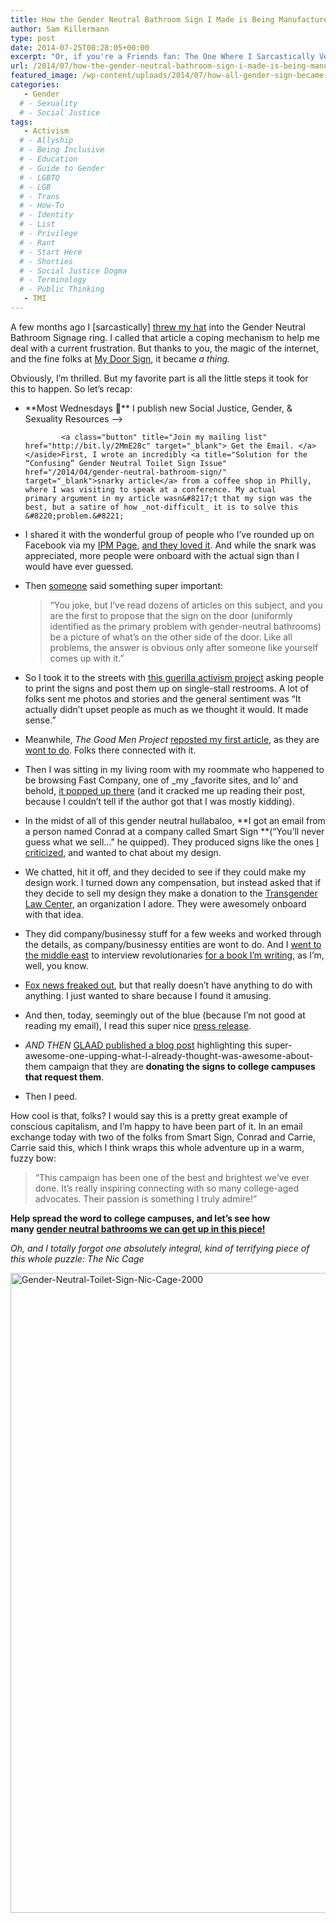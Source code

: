 ```yaml
---
title: How the Gender Neutral Bathroom Sign I Made is Being Manufactured and Donated to Colleges
author: Sam Killermann
type: post
date: 2014-07-25T00:28:05+00:00
excerpt: "Or, if you're a Friends fan: The One Where I Sarcastically Vented a Doodle into a Real Thing"
url: /2014/07/how-the-gender-neutral-bathroom-sign-i-made-is-being-manufactured-and-donated-to-colleges/
featured_image: /wp-content/uploads/2014/07/how-all-gender-sign-became-thing.jpg
categories: 
   - Gender
  # - Sexuality
  # - Social Justice
tags:
   - Activism
  # - Allyship
  # - Being Inclusive
  # - Education
  # - Guide to Gender
  # - LGBTQ
  # - LGB
  # - Trans
  # - How-To
  # - Identity
  # - List
  # - Privilege
  # - Rant
  # - Start Here
  # - Shorties
  # - Social Justice Dogma
  # - Terminology
  # - Public Thinking
   - TMI
---
```

A few months ago I [sarcastically] [threw my hat][1] into the Gender Neutral Bathroom Signage ring. I called that article a coping mechanism to help me deal with a current frustration. But thanks to you, the magic of the internet, and the fine folks at [My Door Sign][2], it became _a thing._

Obviously, I&#8217;m thrilled. But my favorite part is all the little steps it took for this to happen. So let&#8217;s recap:

  * <aside class="heyHeyLook wednesdayEmail"> 
    **Most Wednesdays 💌** I publish new Social Justice, Gender, & Sexuality Resources &xrarr;
    
    
                <a class="button" title="Join my mailing list" href="http://bit.ly/2MmE28c" target="_blank"> Get the Email. </a> </aside>First, I wrote an incredibly <a title="Solution for the “Confusing” Gender Neutral Toilet Sign Issue" href="/2014/04/gender-neutral-bathroom-sign/" target="_blank">snarky article</a> from a coffee shop in Philly, where I was visiting to speak at a conference. My actual primary argument in my article wasn&#8217;t that my sign was the best, but a satire of how _not-difficult_ it is to solve this &#8220;problem.&#8221;
  * I shared it with the wonderful group of people who I&#8217;ve rounded up on Facebook via my <a href="http://facebook.com/metrosam" target="_blank">IPM Page</a>, <a href="https://www.facebook.com/MetroSam/posts/690824747647724" target="_blank">and they loved it</a>. And while the snark was appreciated, more people were onboard with the actual sign than I would have ever guessed.
  * Then <a href="https://www.facebook.com/MetroSam/posts/690824747647724" target="_blank">someone</a> said something super important:
  
    > &#8220;You joke, but I’ve read dozens of articles on this subject, and you are the first to propose that the sign on the door (uniformly identified as the primary problem with gender-neutral bathrooms) be a picture of what’s on the other side of the door. Like all problems, the answer is obvious only after someone like yourself comes up with it.&#8221;

  * So I took it to the streets with <a title="Guerilla Activism: Printable Gender Neutral Bathroom Signs Project" href="/2014/04/printable-gender-neutral-bathroom-sign-guerilla-project/" target="_blank">this guerilla activism project</a> asking people to print the signs and post them up on single-stall restrooms. A lot of folks sent me photos and stories and the general sentiment was &#8220;It actually didn&#8217;t upset people as much as we thought it would. It made sense.&#8221;
  * Meanwhile, _The Good Men Project_ <a href="http://goodmenproject.com/featured-content/label-gender-neutral-toilet-jvinc/" target="_blank">reposted my first article</a>, as they are <a href="http://goodmenproject.com/author/pronounced-metrosexual/" target="_blank">wont to do</a>. Folks there connected with it.
  * Then I was sitting in my living room with my roommate who happened to be browsing Fast Company, one of _my _favorite sites, and lo&#8217; and behold, <a href="http://www.fastcodesign.com/3030395/how-to-design-signs-for-the-gender-neutral-toilet-of-the-future" target="_blank">it popped up there</a> (and it cracked me up reading their post, because I couldn&#8217;t tell if the author got that I was mostly kidding).
  * In the midst of all of this gender neutral hullabaloo, **I got an email from a person named Conrad at a company called Smart Sign **(&#8220;You&#8217;ll never guess what we sell&#8230;&#8221; he quipped). They produced signs like the ones <a title="Solution for the “Confusing” Gender Neutral Toilet Sign Issue" href="/2014/04/gender-neutral-bathroom-sign/" target="_blank">I criticized</a>, and wanted to chat about my design.
  * We chatted, hit it off, and they decided to see if they could make my design work. I turned down any compensation, but instead asked that if they decide to sell my design they make a donation to the <a href="https://transgenderlawcenter.secure.force.com/donate" target="_blank">Transgender Law Center</a>, an organization I adore. They were awesomely onboard with that idea.
  * They did company/businessy stuff for a few weeks and worked through the details, as company/businessy entities are wont to do. And I <a title="I’m Heading to Cairo — Wanna hang?" href="/2014/04/sam-killermann-in-cairo/" target="_blank">went to the middle east</a> to interview revolutionaries <a title="Articles & Books" href="/articles-books/" target="_blank">for a book I&#8217;m writing</a>, as I&#8217;m, well, you know.
  * <a href="http://www.fastcodesign.com/3033056/watch-fox-friends-attempt-to-do-a-design-critique" target="_blank">Fox news freaked out</a>, but that really doesn&#8217;t have anything to do with anything. I just wanted to share because I found it amusing.
  * And then, today, seemingly out of the blue (because I&#8217;m not good at reading my email), I read this super nice <a href="http://digitaljournal.com/pr/2077099" target="_blank">press release</a>.
  * _AND THEN_ <a href="http://www.glaad.org/blog/mydoorsigncom-donating-all-gender-bathroom-signs-college-campuses" target="_blank">GLAAD published a blog post</a> highlighting this super-awesome-one-upping-what-I-already-thought-was-awesome-about-them campaign that they are **donating the signs to college campuses that request them**.
  * Then I peed.

How cool is that, folks? I would say this is a pretty great example of conscious capitalism, and I&#8217;m happy to have been part of it. In an email exchange today with two of the folks from Smart Sign, Conrad and Carrie, Carrie said this, which I think wraps this whole adventure up in a warm, fuzzy bow:

> &#8220;This campaign has been one of the best and brightest we&#8217;ve ever done. It&#8217;s really inspiring connecting with so many college-aged advocates. Their passion is something I truly admire!&#8221;

**Help spread the word to college campuses, and let&#8217;s see how many <a title="My TED Talk" href="http://youtu.be/NRcPXtqdKjE?t=16m16s" target="_blank">gender neutral bathrooms we can get up in this piece!</a>**

_Oh, and I totally forgot one absolutely integral, kind of terrifying piece of this whole puzzle: The Nic Cage_

[<img class="alignright size-large wp-image-2361 lazy-load" data-src="/wp-content/uploads/2014/04/Gender-Neutral-Toilet-Sign-Nic-Cage-2000-1024x1024.png" alt="Gender-Neutral-Toilet-Sign-Nic-Cage-2000" width="1024" height="1024" data-srcset="/wp-content/uploads/2014/04/Gender-Neutral-Toilet-Sign-Nic-Cage-2000-1024x1024.png 1024w, /wp-content/uploads/2014/04/Gender-Neutral-Toilet-Sign-Nic-Cage-2000-150x150.png 150w, /wp-content/uploads/2014/04/Gender-Neutral-Toilet-Sign-Nic-Cage-2000-300x300.png 300w, /wp-content/uploads/2014/04/Gender-Neutral-Toilet-Sign-Nic-Cage-2000.png 125w" sizes="(max-width: 1024px) 100vw, 1024px" />][3]

 [1]: /2014/04/gender-neutral-bathroom-sign/ "Solution for the “Confusing” Gender Neutral Toilet Sign Issue"
 [2]: http://www.mydoorsign.com/all-gender-restroom-signs
 [3]: /wp-content/uploads/2014/04/Gender-Neutral-Toilet-Sign-Nic-Cage-2000.png